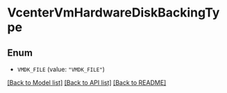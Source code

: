 # VcenterVmHardwareDiskBackingType

## Enum


* `VMDK_FILE` (value: `"VMDK_FILE"`)


[[Back to Model list]](../README.md#documentation-for-models) [[Back to API list]](../README.md#documentation-for-api-endpoints) [[Back to README]](../README.md)


